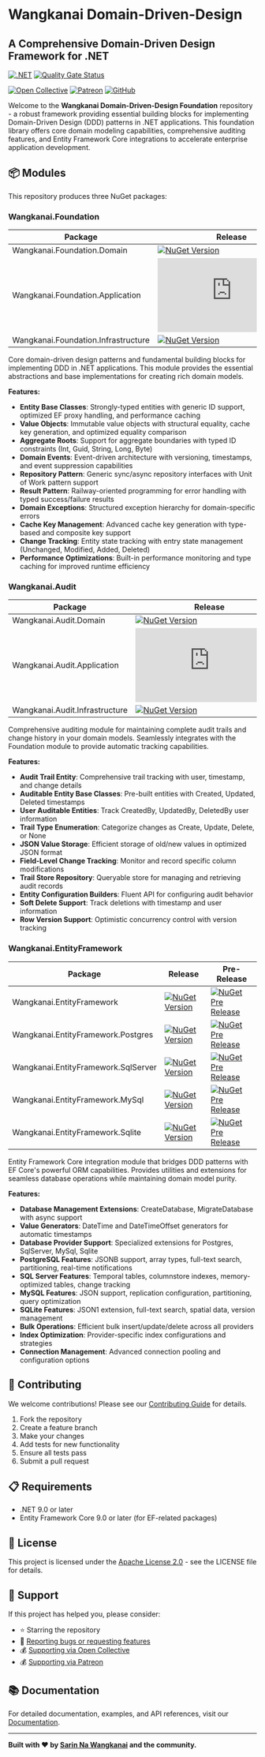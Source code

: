 # Wangkanai Domain-Driven-Design

## A Comprehensive Domain-Driven Design Framework for .NET

[![.NET](https://github.com/wangkanai/wangkanai/actions/workflows/dotnet.yml/badge.svg)](https://github.com/wangkanai/domain/actions/workflows/dotnet.yml)
[![Quality Gate Status](https://sonarcloud.io/api/project_badges/measure?project=wangkanai_foundation&metric=alert_status)](https://sonarcloud.io/summary/new_code?id=wangkanai_foundation)

[![Open Collective](https://img.shields.io/badge/open%20collective-support%20me-3385FF.svg)](https://opencollective.com/wangkanai)
[![Patreon](https://img.shields.io/badge/patreon-support%20me-d9643a.svg)](https://www.patreon.com/wangkanai)
[![GitHub](https://img.shields.io/github/license/wangkanai/wangkanai)](https://github.com/wangkanai/wangkanai/blob/main/LICENSE)

Welcome to the **Wangkanai Domain-Driven-Design Foundation** repository - a robust framework providing essential building blocks
for implementing Domain-Driven Design (DDD) patterns in .NET applications. This foundation library offers core domain modeling
capabilities, comprehensive auditing features, and Entity Framework Core integrations to accelerate enterprise application
development.

## 📦 Modules

This repository produces three NuGet packages:

### Wangkanai.Foundation

| Package                             | Release                                                                                                                                                    | Pre-Release                                                                                                                                                       |
|-------------------------------------|------------------------------------------------------------------------------------------------------------------------------------------------------------|-------------------------------------------------------------------------------------------------------------------------------------------------------------------|
| Wangkanai.Foundation.Domain         | [![NuGet Version](https://img.shields.io/nuget/v/wangkanai.foundation.domain)](https://www.nuget.org/packages/wangkanai.foundation.domain)                 | [![NuGet Pre Release](https://img.shields.io/nuget/vpre/wangkanai.foundation.domain)](https://www.nuget.org/packages/wangkanai.foundation.domain)                 |
| Wangkanai.Foundation.Application    | [![NuGet Version](https://img.shields.io/nuget/v/wangkanai.foundation.application)](https://www.nuget.org/packages/wangkanai.foundation.application)       | [![NuGet Pre Release](https://img.shields.io/nuget/vpre/wangkanai.foundation.application)](https://www.nuget.org/packages/wangkanai.foundation.application)       |
| Wangkanai.Foundation.Infrastructure | [![NuGet Version](https://img.shields.io/nuget/v/wangkanai.foundation.infrastructure)](https://www.nuget.org/packages/wangkanai.foundation.infrastructure) | [![NuGet Pre Release](https://img.shields.io/nuget/vpre/wangkanai.foundation.infrastructure)](https://www.nuget.org/packages/wangkanai.foundation.infrastructure) |

Core domain-driven design patterns and fundamental building blocks for implementing DDD in .NET applications. This module provides
the essential abstractions and base implementations for creating rich domain models.

**Features:**

- **Entity Base Classes**: Strongly-typed entities with generic ID support, optimized EF proxy handling, and performance caching
- **Value Objects**: Immutable value objects with structural equality, cache key generation, and optimized equality comparison
- **Aggregate Roots**: Support for aggregate boundaries with typed ID constraints (Int, Guid, String, Long, Byte)
- **Domain Events**: Event-driven architecture with versioning, timestamps, and event suppression capabilities
- **Repository Pattern**: Generic sync/async repository interfaces with Unit of Work pattern support
- **Result Pattern**: Railway-oriented programming for error handling with typed success/failure results
- **Domain Exceptions**: Structured exception hierarchy for domain-specific errors
- **Cache Key Management**: Advanced cache key generation with type-based and composite key support
- **Change Tracking**: Entity state tracking with entry state management (Unchanged, Modified, Added, Deleted)
- **Performance Optimizations**: Built-in performance monitoring and type caching for improved runtime efficiency

### Wangkanai.Audit

| Package                        | Release                                                                                                                                          | Pre-Release                                                                                                                                             |
|--------------------------------|--------------------------------------------------------------------------------------------------------------------------------------------------|---------------------------------------------------------------------------------------------------------------------------------------------------------|
| Wangkanai.Audit.Domain         | [![NuGet Version](https://img.shields.io/nuget/v/wangkanai.audit)](https://www.nuget.org/packages/wangkanai.audit)                               | [![NuGet Pre Release](https://img.shields.io/nuget/vpre/wangkanai.audit)](https://www.nuget.org/packages/wangkanai.audit)                               |
| Wangkanai.Audit.Application    | [![NuGet Version](https://img.shields.io/nuget/v/wangkanai.audit.application)](https://www.nuget.org/packages/wangkanai.audit.application)       | [![NuGet Pre Release](https://img.shields.io/nuget/vpre/wangkanai.audit.application)](https://www.nuget.org/packages/wangkanai.audit.application)       |
| Wangkanai.Audit.Infrastructure | [![NuGet Version](https://img.shields.io/nuget/v/wangkanai.audit.infrastructure)](https://www.nuget.org/packages/wangkanai.audit.infrastructure) | [![NuGet Pre Release](https://img.shields.io/nuget/vpre/wangkanai.audit.infrastructure)](https://www.nuget.org/packages/wangkanai.audit.infrastructure) |

Comprehensive auditing module for maintaining complete audit trails and change history in your domain models. Seamlessly
integrates with the Foundation module to provide automatic tracking capabilities.

**Features:**

- **Audit Trail Entity**: Comprehensive trail tracking with user, timestamp, and change details
- **Auditable Entity Base Classes**: Pre-built entities with Created, Updated, Deleted timestamps
- **User Auditable Entities**: Track CreatedBy, UpdatedBy, DeletedBy user information
- **Trail Type Enumeration**: Categorize changes as Create, Update, Delete, or None
- **JSON Value Storage**: Efficient storage of old/new values in optimized JSON format
- **Field-Level Change Tracking**: Monitor and record specific column modifications
- **Trail Store Repository**: Queryable store for managing and retrieving audit records
- **Entity Configuration Builders**: Fluent API for configuring audit behavior
- **Soft Delete Support**: Track deletions with timestamp and user information
- **Row Version Support**: Optimistic concurrency control with version tracking

### Wangkanai.EntityFramework

| Package                             | Release                                                                                                                                                    | Pre-Release                                                                                                                                                       |
|-------------------------------------|------------------------------------------------------------------------------------------------------------------------------------------------------------|-------------------------------------------------------------------------------------------------------------------------------------------------------------------|
| Wangkanai.EntityFramework           | [![NuGet Version](https://img.shields.io/nuget/v/wangkanai.entityframework)](https://www.nuget.org/packages/wangkanai.entityframework)                     | [![NuGet Pre Release](https://img.shields.io/nuget/vpre/wangkanai.entityframework)](https://www.nuget.org/packages/wangkanai.entityframework)                     |
| Wangkanai.EntityFramework.Postgres  | [![NuGet Version](https://img.shields.io/nuget/v/wangkanai.entityframework.postgres)](https://www.nuget.org/packages/wangkanai.entityframework.postgres)   | [![NuGet Pre Release](https://img.shields.io/nuget/vpre/wangkanai.entityframework.postgres)](https://www.nuget.org/packages/wangkanai.entityframework.postgres)   |
| Wangkanai.EntityFramework.SqlServer | [![NuGet Version](https://img.shields.io/nuget/v/wangkanai.entityframework.sqlserver)](https://www.nuget.org/packages/wangkanai.entityframework.sqlserver) | [![NuGet Pre Release](https://img.shields.io/nuget/vpre/wangkanai.entityframework.sqlserver)](https://www.nuget.org/packages/wangkanai.entityframework.sqlserver) |
| Wangkanai.EntityFramework.MySql     | [![NuGet Version](https://img.shields.io/nuget/v/wangkanai.entityframework.mysql)](https://www.nuget.org/packages/wangkanai.entityframework.mysql)         | [![NuGet Pre Release](https://img.shields.io/nuget/vpre/wangkanai.entityframework.mysql)](https://www.nuget.org/packages/wangkanai.entityframework.mysql)         |
| Wangkanai.EntityFramework.Sqlite    | [![NuGet Version](https://img.shields.io/nuget/v/wangkanai.entityframework.sqlite)](https://www.nuget.org/packages/wangkanai.entityframework.sqlite)       | [![NuGet Pre Release](https://img.shields.io/nuget/vpre/wangkanai.entityframework.sqlite)](https://www.nuget.org/packages/wangkanai.entityframework.sqlite)       |

Entity Framework Core integration module that bridges DDD patterns with EF Core's powerful ORM capabilities. Provides utilities
and extensions for seamless database operations while maintaining domain model purity.

**Features:**

- **Database Management Extensions**: CreateDatabase, MigrateDatabase with async support
- **Value Generators**: DateTime and DateTimeOffset generators for automatic timestamps
- **Database Provider Support**: Specialized extensions for Postgres, SqlServer, MySql, Sqlite
- **PostgreSQL Features**: JSONB support, array types, full-text search, partitioning, real-time notifications
- **SQL Server Features**: Temporal tables, columnstore indexes, memory-optimized tables, change tracking
- **MySQL Features**: JSON support, replication configuration, partitioning, query optimization
- **SQLite Features**: JSON1 extension, full-text search, spatial data, version management
- **Bulk Operations**: Efficient bulk insert/update/delete across all providers
- **Index Optimization**: Provider-specific index configurations and strategies
- **Connection Management**: Advanced connection pooling and configuration options

## 🤝 Contributing

We welcome contributions! Please see our [Contributing Guide](CONTRIBUTING.md) for details.

1. Fork the repository
2. Create a feature branch
3. Make your changes
4. Add tests for new functionality
5. Ensure all tests pass
6. Submit a pull request

## 📋 Requirements

- .NET 9.0 or later
- Entity Framework Core 9.0 or later (for EF-related packages)

## 📄 License

This project is licensed under the [Apache License 2.0](LICENSE) - see the LICENSE file for details.

## 💝 Support

If this project has helped you, please consider:

- ⭐ Starring the repository
- 🐛 [Reporting bugs or requesting features](https://github.com/wangkanai/domain/issues)
- 💰 [Supporting via Open Collective](https://opencollective.com/wangkanai)
- 💰 [Supporting via Patreon](https://www.patreon.com/wangkanai)

## 📚 Documentation

For detailed documentation, examples, and API references, visit our [Documentation](https://wangkanai.github.io/domain).

---

**Built with ❤️ by [Sarin Na Wangkanai](https://github.com/wangkanai) and the community.**
